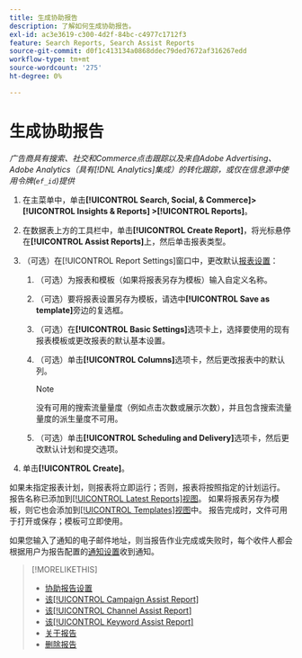 ```yaml
---
title: 生成协助报告
description: 了解如何生成协助报告。
exl-id: ac3e3619-c300-4d2f-84bc-c4977c1712f3
feature: Search Reports, Search Assist Reports
source-git-commit: d0f1c413134a0868ddec79ded7672af316267edd
workflow-type: tm+mt
source-wordcount: '275'
ht-degree: 0%

---
```


# 生成协助报告

*广告商具有搜索、社交和Commerce点击跟踪以及来自Adobe Advertising、Adobe Analytics（具有[!DNL Analytics]集成）的转化跟踪，或仅在信息源中使用令牌(`ef_id`)提供*

1. 在主菜单中，单击&#x200B;**[!UICONTROL Search, Social, & Commerce]> [!UICONTROL Insights & Reports] >[!UICONTROL Reports]**。

1. 在数据表上方的工具栏中，单击&#x200B;**[!UICONTROL Create Report]**，将光标悬停在&#x200B;**[!UICONTROL Assist Reports]**&#x200B;上，然后单击报表类型。

1. （可选）在[!UICONTROL Report Settings]窗口中，更改默认[报表设置](assist-report-settings.md)：

   1. （可选）为报表和模板（如果将报表另存为模板）输入自定义名称。

   1. （可选）要将报表设置另存为模板，请选中&#x200B;**[!UICONTROL Save as template]**&#x200B;旁边的复选框。

   1. （可选）在&#x200B;**[!UICONTROL Basic Settings]**&#x200B;选项卡上，选择要使用的现有报表模板或更改报表的默认基本设置。

   1. （可选）单击&#x200B;**[!UICONTROL Columns]**&#x200B;选项卡，然后更改报表中的默认列。

      >[!NOTE]
      >
      >没有可用的搜索流量量度（例如点击次数或展示次数），并且包含搜索流量量度的派生量度不可用。

   1. （可选）单击&#x200B;**[!UICONTROL Scheduling and Delivery]**&#x200B;选项卡，然后更改默认计划和提交选项。

1. 单击&#x200B;**[!UICONTROL Create]**。

如果未指定报表计划，则报表将立即运行；否则，报表将按照指定的计划运行。 报告名称已添加到[[!UICONTROL Latest Reports]视图](/help/search-social-commerce/reports/report-about.md)。 如果将报表另存为模板，则它也会添加到[[!UICONTROL Templates]视图](/help/search-social-commerce/reports/report-about.md)中。 报告完成时，文件可用于打开或保存；模板可立即使用。

如果您输入了通知的电子邮件地址，则当报告作业完成或失败时，每个收件人都会根据用户为报告配置的[通知设置](/help/search-social-commerce/notifications/notification-edit.md)收到通知。

>[!MORELIKETHIS]
>
>* [协助报告设置](assist-report-settings.md)
>* [该[!UICONTROL Campaign Assist Report]](campaign-assist-report.md)
>* [该[!UICONTROL Channel Assist Report]](channel-assist-report.md)
>* [该[!UICONTROL Keyword Assist Report]](keyword-assist-report.md)
>* [关于报告](/help/search-social-commerce/reports/report-about.md)
>* [删除报告](/help/search-social-commerce/reports/management/report-delete.md)
